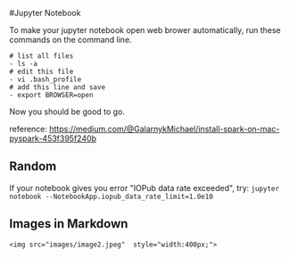 #Jupyter Notebook 

To make your jupyter notebook open web brower 
automatically, run these commands on the command line. 

```
# list all files 
- ls -a 
# edit this file 
- vi .bash_profile
# add this line and save
- export BROWSER=open
``` 
Now you should be good to go. 

reference: https://medium.com/@GalarnykMichael/install-spark-on-mac-pyspark-453f395f240b

## Random
If your notebook gives you error "IOPub data rate exceeded", try: 
`jupyter notebook --NotebookApp.iopub_data_rate_limit=1.0e10`

## Images in Markdown 
```
<img src="images/image2.jpeg"  style="width:400px;">
```



